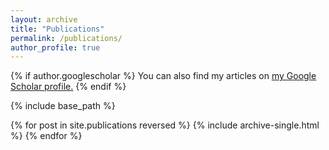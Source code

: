 ```yaml
---
layout: archive
title: "Publications"
permalink: /publications/
author_profile: true
---
```


{% if author.googlescholar %}
  You can also find my articles on <u><a href="{Jeonghwan Lee}">my Google Scholar profile</a>.</u>
{% endif %}

{% include base_path %}

{% for post in site.publications reversed %}
  {% include archive-single.html %}
{% endfor %}
